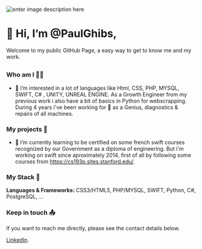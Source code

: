 ![enter image description here](https://user-images.githubusercontent.com/7050604/120929296-ce40d600-c6e8-11eb-9fb8-a740a643e54d.png)
 
#  👋 Hi, I’m @PaulGhibs, 
Welcome to my public GitHub Page, a easy way to get to know me and my work.

##
###  Who am I 👨‍💻 
- 👀 I’m interested in a lot of languages like Html, CSS, PHP, MYSQL, SWIFT, C# , UNITY, UNREAL ENGINE.
As a Growth Engineer from my previous work i also have a bit of basics in Python for webscrapping. 
During 4 years i've been working for  as a Genius, diagnostics & repairs of all machines.


###  My projects 🚀
- 🌱 I’m currently learning to be certified on some french swift courses recognized by our Government as a diploma of engineering. 
But i'm working on swift since aproximately 2014, first of all by following some courses from https://cs193p.sites.stanford.edu/.

###   My Stack 🧳
**Languages & Frameworks:** CSS3/HTML5, PHP/MYSQL, SWIFT, Python, C#, PostgreSQL,  ...


###  Keep in touch 📤

If you want to reach me directly, please see the contact details below.
		
 [LinkedIn](https://www.linkedin.com/in/paul-ghibeaux-8a00a776/).
